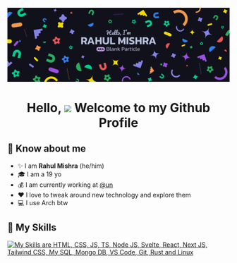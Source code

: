 ![Blank Particle's Banner](./Banner.png)

<h1 align="center">Hello, <image src="https://em-content.zobj.net/source/microsoft-teams/363/waving-hand_1f44b.png" height="27px"> Welcome to my Github Profile</h1>

## 🤩 Know about me

- ✨ I am **Rahul Mishra** (he/him)
- 🎓 I am a 19 yo
- 💰 I am currently working at [@un](https://github.com/un)
- ❤️ I love to tweak around new technology and explore them
- 💻 I use Arch btw

## 🚀 My Skills

[![My Skills are HTML, CSS, JS, TS, Node JS, Svelte, React, Next JS, Tailwind CSS, My SQL, Mongo DB, VS Code, Git, Rust and Linux](https://skillicons.dev/icons?i=html,css,js,ts,nodejs,svelte,react,nextjs,tailwindcss,mysql,mongodb,vscode,git,rust,linux)](https://skillicons.dev)
